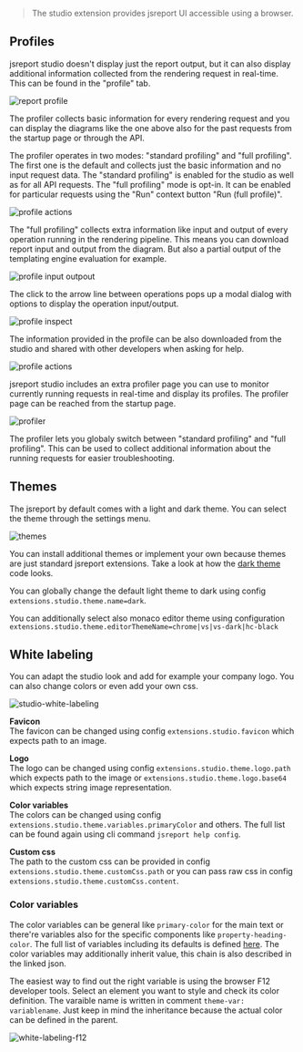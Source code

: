 

> The studio extension provides jsreport UI accessible using a browser.

## Profiles

jsreport studio doesn't display just the report output, but it can also display additional information collected from the rendering request in real-time.
This can be found in the "profile" tab.

![report profile](/learn/static-resources/report-profile.png)

The profiler collects basic information for every rendering request and you can display the diagrams like the one above also for the past requests from the startup page or through the API.

The profiler operates in two modes: "standard profiling" and "full profiling". The first one is the default and collects just the basic information and no input request data. The "standard profiling" is enabled for the studio as well as for all API requests. The "full profiling" mode is opt-in. It can be enabled for particular requests using the "Run" context button "Run (full profile)".

![profile actions](/learn/static-resources/profile-run-button.png)

The "full profiling" collects extra information like input and output of every operation running in the rendering pipeline. This means you can download report input and output from the diagram. But also a partial output of the templating engine evaluation for example.

![profile input outpout](/learn/static-resources/profile-input-output.png)

The click to the arrow line between operations pops up a modal dialog with options to display the operation input/output.

![profile inspect](/learn/static-resources/profile-inspect.png)

The information provided in the profile can be also downloaded from the studio and shared with other developers when asking for help.

![profile actions](/learn/static-resources/profile-actions.png)

jsreport studio includes an extra profiler page you can use to monitor currently running requests in real-time and display its profiles.
The profiler page can be reached from the startup page.

![profiler](/learn/static-resources/profiler.png)

The profiler lets you globaly switch between "standard profiling" and "full profiling". This can be used to collect additional information about the running requests for easier troubleshooting.

## Themes
The jsreport by default comes with a light and dark theme. You can select the theme through the settings menu.

![themes](/img/studio-themes.png)

You can install additional themes or implement your own because themes are just standard jsreport extensions. Take a look at how the [dark theme](https://github.com/jsreport/jsreport/tree/master/packages/jsreport-studio-theme-dark) code looks.

You can globally change the default light theme to dark using config<br/>       `extensions.studio.theme.name=dark`.

You can additionally select also monaco editor theme using configuration<br/>
`extensions.studio.theme.editorThemeName=chrome|vs|vs-dark|hc-black`


## White labeling
You can adapt the studio look and add for example your company logo. You can also change colors or even add your own css.

![studio-white-labeling](/img/studio-white-labeling.png)

**Favicon**<br/>
The favicon can be changed using config `extensions.studio.favicon` which expects path to an image.

**Logo**<br/>
The logo can be changed using config `extensions.studio.theme.logo.path` which expects path to the image or `extensions.studio.theme.logo.base64` which expects string image representation.

**Color variables**<br/>
The colors can be changed using config `extensions.studio.theme.variables.primaryColor` and others. The full list can be found again using cli command `jsreport help config`.

**Custom css**<br/>
The path to the custom css can be provided in config `extensions.studio.theme.customCss.path` or you can pass raw css in config `extensions.studio.theme.customCss.content`.

### Color variables
The color variables can be general like `primary-color` for the main text or there're variables also for the specific components like `property-heading-color`. The full list of variables including its defaults is defined [here](https://github.com/jsreport/jsreport/tree/master/packages/jsreport-studio/lib/themeVarsDefinition.json). The color variables may additionally inherit value, this chain is also described in the linked json.

The easiest way to find out the right variable is using the browser F12 developer tools. Select an element you want to style and check its color definition. The varaible name is written in comment `theme-var: variablename`. Just keep in mind the inheritance because the actual color can be defined in the parent.

![white-labeling-f12](/img/white-labeling-f12.png)
